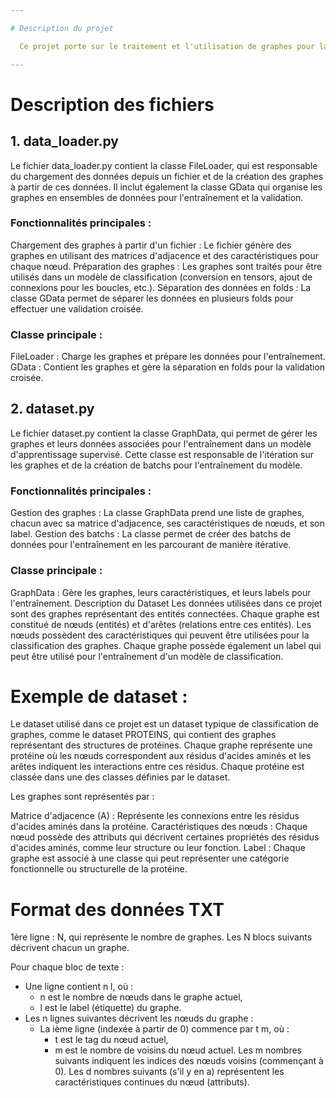 ```yaml
---

# Description du projet

  Ce projet porte sur le traitement et l'utilisation de graphes pour la classification dans le cadre de modèles d'apprentissage profond. Les fichiers fournis, data_loader.py et dataset.py, contiennent des outils pour charger et traiter des graphes à partir de données brutes, les préparer pour l'entraînement, et gérer des batchs de données dans des modèles de réseaux de neurones.

---
```


# Description des fichiers
## 1. data_loader.py
Le fichier data_loader.py contient la classe FileLoader, qui est responsable du chargement des données depuis un fichier et de la création des graphes à partir de ces données. Il inclut également la classe GData qui organise les graphes en ensembles de données pour l'entraînement et la validation.

### Fonctionnalités principales :

Chargement des graphes à partir d'un fichier : Le fichier génère des graphes en utilisant des matrices d'adjacence et des caractéristiques pour chaque nœud.
Préparation des graphes : Les graphes sont traités pour être utilisés dans un modèle de classification (conversion en tensors, ajout de connexions pour les boucles, etc.).
Séparation des données en folds : La classe GData permet de séparer les données en plusieurs folds pour effectuer une validation croisée.
### Classe principale :

FileLoader : Charge les graphes et prépare les données pour l'entraînement.
GData : Contient les graphes et gère la séparation en folds pour la validation croisée.

## 2. dataset.py

Le fichier dataset.py contient la classe GraphData, qui permet de gérer les graphes et leurs données associées pour l'entraînement dans un modèle d'apprentissage supervisé. Cette classe est responsable de l'itération sur les graphes et de la création de batchs pour l'entraînement du modèle.

### Fonctionnalités principales :

Gestion des graphes : La classe GraphData prend une liste de graphes, chacun avec sa matrice d'adjacence, ses caractéristiques de nœuds, et son label.
Gestion des batchs : La classe permet de créer des batchs de données pour l'entraînement en les parcourant de manière itérative.
### Classe principale :

GraphData : Gère les graphes, leurs caractéristiques, et leurs labels pour l'entraînement.
Description du Dataset
Les données utilisées dans ce projet sont des graphes représentant des entités connectées. Chaque graphe est constitué de nœuds (entités) et d'arêtes (relations entre ces entités). Les nœuds possèdent des caractéristiques qui peuvent être utilisées pour la classification des graphes. Chaque graphe possède également un label qui peut être utilisé pour l'entraînement d'un modèle de classification.

# Exemple de dataset :

Le dataset utilisé dans ce projet est un dataset typique de classification de graphes, comme le dataset PROTEINS, qui contient des graphes représentant des structures de protéines. Chaque graphe représente une protéine où les nœuds correspondent aux résidus d'acides aminés et les arêtes indiquent les interactions entre ces résidus. Chaque protéine est classée dans une des classes définies par le dataset.

Les graphes sont représentés par :

Matrice d'adjacence (A) : Représente les connexions entre les résidus d'acides aminés dans la protéine.
Caractéristiques des nœuds : Chaque nœud possède des attributs qui décrivent certaines propriétés des résidus d'acides aminés, comme leur structure ou leur fonction.
Label : Chaque graphe est associé à une classe qui peut représenter une catégorie fonctionnelle ou structurelle de la protéine.

# Format des données TXT

1ère ligne : N, qui représente le nombre de graphes. Les N blocs suivants décrivent chacun un graphe.

Pour chaque bloc de texte :

 - Une ligne contient n l, où :
     - n est le nombre de nœuds dans le graphe actuel,
     - l est le label (étiquette) du graphe.
 - Les n lignes suivantes décrivent les nœuds du graphe :
    - La ième ligne (indexée à partir de 0) commence par t m, où :
       - t est le tag du nœud actuel,
       - m est le nombre de voisins du nœud actuel.
Les m nombres suivants indiquent les indices des nœuds voisins (commençant à 0).
Les d nombres suivants (s'il y en a) représentent les caractéristiques continues du nœud (attributs).
